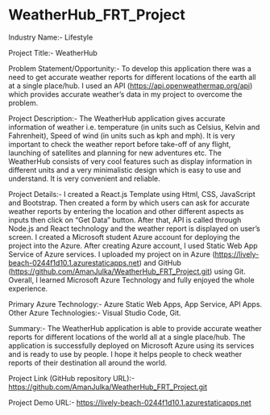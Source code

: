 # WeatherHub_FRT_Project
Industry Name:- Lifestyle 

Project Title:- WeatherHub

Problem Statement/Opportunity:- To develop this application there was a need to get accurate weather reports for different locations of the earth all at a single place/hub. I used an API (https://api.openweathermap.org/api) which provides accurate weather’s data in my project to overcome the problem.

Project Description:- The WeatherHub application gives accurate information of weather i.e. temperature (in units such as Celsius, Kelvin and Fahrenheit), Speed of wind (in units such as kph and mph). It is very important to check the weather report before take-off of any flight, launching of satellites and planning for new adventures etc. The WeatherHub consists of very cool features such as display information in different units and a very minimalistic design which is easy to use and understand. It is very convenient and reliable.

Project Details:- I created a React.js Template using Html, CSS, JavaScript and Bootstrap. Then created a form by which users can ask for accurate weather reports by entering the location and other different aspects as inputs then click on “Get Data” button. After that, API is called through Node.js and React technology and the weather report is displayed on user’s screen. I created a Microsoft student Azure account for deploying the project into the Azure. After creating Azure account, I used Static Web App Service of Azure services. I uploaded my project on in Azure (https://lively-beach-0244f1d10.1.azurestaticapps.net) and GitHub (https://github.com/AmanJulka/WeatherHub_FRT_Project.git) using Git. Overall, I learned Microsoft Azure Technology and fully enjoyed the whole experience.

Primary Azure Technology:- Azure Static Web Apps, App Service, API Apps. 
Other Azure Technologies:- Visual Studio Code, Git.

Summary:- The WeatherHub application is able to provide accurate weather reports for different locations of the world all at a single place/hub. The application is successfully deployed on Microsoft Azure using its services and is ready to use by people. I hope it helps people to check weather reports of their destination all around the world.


Project Link (GitHub repository URL):-
https://github.com/AmanJulka/WeatherHub_FRT_Project.git

Project Demo URL:-
https://lively-beach-0244f1d10.1.azurestaticapps.net
